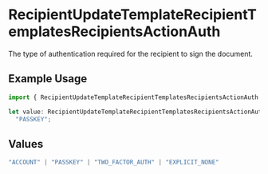 # RecipientUpdateTemplateRecipientTemplatesRecipientsActionAuth

The type of authentication required for the recipient to sign the document.

## Example Usage

```typescript
import { RecipientUpdateTemplateRecipientTemplatesRecipientsActionAuth } from "@documenso/sdk-typescript/models/operations";

let value: RecipientUpdateTemplateRecipientTemplatesRecipientsActionAuth =
  "PASSKEY";
```

## Values

```typescript
"ACCOUNT" | "PASSKEY" | "TWO_FACTOR_AUTH" | "EXPLICIT_NONE"
```